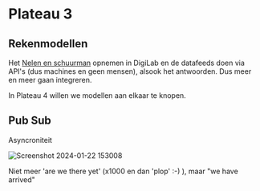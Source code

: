 # Plateau 3

## Rekenmodellen

Het [Nelen en schuurman](https://nelen-schuurmans.nl/en/home/) opnemen in DigiLab en de datafeeds doen via API's (dus machines en geen mensen), alsook het antwoorden. Dus meer en meer gaan integreren.

In Plateau 4 willen we modellen aan elkaar te knopen.

## Pub Sub

Asyncroniteit

![Screenshot 2024-01-22 153008](https://github.com/Geonovum/DTaaS/assets/4082369/ff9b3a8f-9555-468e-9a3e-61d231313cca)

Niet meer 'are we there yet' (x1000 en dan 'plop' :-) ), maar "we have arrived"
